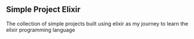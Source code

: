 ## Simple Project Elixir

The collection of simple projects built using elixir as my journey to learn the elixir programming language